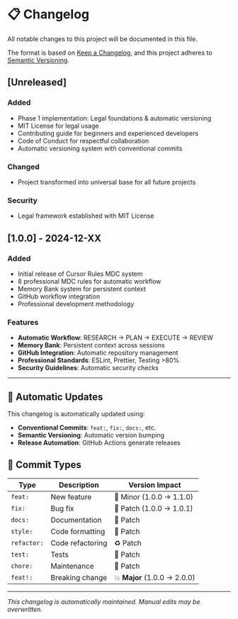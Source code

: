 # 📋 Changelog

All notable changes to this project will be documented in this file.

The format is based on [Keep a Changelog](https://keepachangelog.com/en/1.0.0/),
and this project adheres to [Semantic Versioning](https://semver.org/spec/v2.0.0.html).

## [Unreleased]

### Added
- Phase 1 implementation: Legal foundations & automatic versioning
- MIT License for legal usage
- Contributing guide for beginners and experienced developers
- Code of Conduct for respectful collaboration
- Automatic versioning system with conventional commits

### Changed
- Project transformed into universal base for all future projects

### Security
- Legal framework established with MIT License

## [1.0.0] - 2024-12-XX

### Added
- Initial release of Cursor Rules MDC system
- 8 professional MDC rules for automatic workflow
- Memory Bank system for persistent context
- GitHub workflow integration
- Professional development methodology

### Features
- **Automatic Workflow**: RESEARCH → PLAN → EXECUTE → REVIEW
- **Memory Bank**: Persistent context across sessions
- **GitHub Integration**: Automatic repository management
- **Professional Standards**: ESLint, Prettier, Testing >80%
- **Security Guidelines**: Automatic security checks

---

## 🔄 Automatic Updates

This changelog is automatically updated using:
- **Conventional Commits**: `feat:`, `fix:`, `docs:`, etc.
- **Semantic Versioning**: Automatic version bumping
- **Release Automation**: GitHub Actions generate releases

## 📝 Commit Types

| Type | Description | Version Impact |
|------|-------------|----------------|
| `feat:` | New feature | 🚀 Minor (1.0.0 → 1.1.0) |
| `fix:` | Bug fix | 🐛 Patch (1.0.0 → 1.0.1) |
| `docs:` | Documentation | 📝 Patch |
| `style:` | Code formatting | 💅 Patch |
| `refactor:` | Code refactoring | ♻️ Patch |
| `test:` | Tests | 🧪 Patch |
| `chore:` | Maintenance | 🔧 Patch |
| `feat!:` | Breaking change | 💥 **Major** (1.0.0 → 2.0.0) |

---

*This changelog is automatically maintained. Manual edits may be overwritten.* 